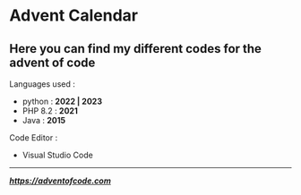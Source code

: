 # Advent Calendar

Here you can find my different codes for the advent of code
---
Languages used :
- python : **2022 | 2023**
- PHP 8.2 : **2021**
- Java : **2015**

Code Editor :
- Visual Studio Code
---
***https://adventofcode.com***
